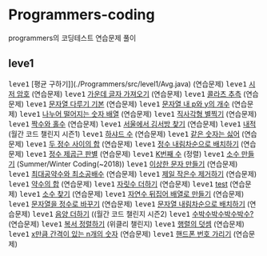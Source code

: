 # Programmers-coding
programmers의 코딩테스트 연습문제 풀이<br>

## leve1
<kbd>leve1</kbd> [평균 구하기]](./Programmers/src/level1/Avg.java) (연습문제)
<kbd>leve1</kbd> [시저 암호](./Programmers/src/level1/Caeser.java) (연습문제)
<kbd>leve1</kbd> [가운데 글자 가져오기](./Programmers/src/level1/CenterString.java) (연습문제)
<kbd>leve1</kbd> [콜라츠 추측](./Programmers/src/level1/Collatz.java) (연습문제)
<kbd>leve1</kbd> [문자열 다루기 기본](./Programmers/src/level1/ControlString.java) (연습문제)
<kbd>leve1</kbd> [문자열 내 p와 y의 개수](./Programmers/src/level1/ControlString.java) (연습문제)
<kbd>leve1</kbd> [나누어 떨어지는 숫자 배열](./Programmers/src/level1/DivideNumberArray.java) (연습문제)
<kbd>leve1</kbd> [직사각형 별찍기](./Programmers/src/level1/DrawStar.java) (연습문제)
<kbd>leve1</kbd> [짝수와 홀수](./Programmers/src/level1/EvenOdd.java) (연습문제)
<kbd>leve1</kbd> [서울에서 김서방 찾기](./Programmers/src/level1/FindKim.java) (연습문제)
<kbd>leve1</kbd> [내적](./Programmers/src/level1/FromOneToN.java) (월간 코드 챌린지 시즌1)
<kbd>leve1</kbd> [하샤드 수](./Programmers/src/level1/Hashad.java) (연습문제)
<kbd>leve1</kbd> [같은 숫자는 싫어](./Programmers/src/level1/HateSameNumber.java) (연습문제)
<kbd>leve1</kbd> [두 정수 사이의 합](./Programmers/src/level1/IntAndIntSum.java) (연습문제)
<kbd>leve1</kbd> [정수 내림차순으로 배치하기](./Programmers/src/level1/IntegerReverse.java) (연습문제)
<kbd>leve1</kbd> [정수 제곱근 판별](./Programmers/src/level1/IntegerSquareRoot.java) (연습문제)
<kbd>leve1</kbd> [K번째 수](./Programmers/src/level1/Knumber.java) (정렬)
<kbd>leve1</kbd> [소수 만들기](./Programmers/src/level1/MakePrimeNum.java) (Summer/Winter Coding(~2018))
<kbd>leve1</kbd> [이상한 문자 만들기](./Programmers/src/level1/MakeStringArray.java) (연습문제)
<kbd>leve1</kbd> [최대공약수와 최소공배수](./Programmers/src/level1/MinMax.java) (연습문제)
<kbd>leve1</kbd> [제일 작은수 제거하기](./Programmers/src/level1/MinNumDelete.java) (연습문제)
<kbd>leve1</kbd> [약수의 합](./Programmers/src/level1/MineralWater.java) (연습문제)
<kbd>leve1</kbd> [자릿수 더하기](./Programmers/src/level1/PlusImtegerAt.java) (연습문제)
<kbd>leve1</kbd> [test](./Programmers/src/level1/PlusMinus.java) (연습문제)
<kbd>leve1</kbd> [소수 찾기](./Programmers/src/level1/PrimeNumber.java) (연습문제)
<kbd>leve1</kbd> [자연수 뒤집어 배열로 만들기](./Programmers/src/level1/Reverse_Arr.java) (연습문제)
<kbd>leve1</kbd> [문자열을 정수로 바꾸기](./Programmers/src/level1/StringChageInt.java) (연습문제)
<kbd>leve1</kbd> [문자열 내림차순으로 배치하기](./Programmers/src/level1/StringSortDesc.java) (연습문제)
<kbd>leve1</kbd> [음양 더하기](./Programmers/src/level1/PlusMinus.java) ((월간 코드 챌린지 시즌2)
<kbd>leve1</kbd> [수박수박수박수박수?](./Programmers/src/level1/Watermelon.java) (연습문제)
<kbd>leve1</kbd> [복서 정렬하기](./Programmers/src/level1/Weekly_6.java) (위클리 챌린지)
<kbd>leve1</kbd> [행렬의 덧셈](./Programmers/src/level1/XYPlus.java) (연습문제)
<kbd>leve1</kbd> [x만큼 간격이 있는 n개의 숫자](./Programmers/src/level1/XsizeNumber.java) (연습문제)
<kbd>leve1</kbd> [핸드폰 번호 가리기](./Programmers/src/level1/XsizeNumber.java) (연습문제)


